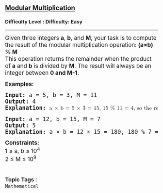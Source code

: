 <h2><a href="https://www.geeksforgeeks.org/problems/modular-multiplication/1">Modular Multiplication</a></h2><h3>Difficulty Level : Difficulty: Easy</h3><hr><div class="problems_problem_content__Xm_eO"><p><span style="font-size: 14pt;">Given three integers <strong>a</strong>, <strong>b</strong>, and <strong>M</strong>, your task is to compute the result of the modular multiplication operation:&nbsp;<span class="base"><span class="mord mathnormal"><strong><span class="base"><span class="mopen">(</span><span class="mord mathnormal">a</span><span class="mbin">×</span></span><span class="base"><span class="mord mathnormal">b</span><span class="mclose">) % M</span></span></strong><br>This operation returns the remainder when the product of <strong>a</strong> and <strong>b</strong> is divided by <strong>M</strong>. The result will always be an integer between <strong>0 and M-1</strong>.</span></span></span></p>
<p><strong><span style="font-size: 14pt;"><span class="base"><span class="mord mathnormal">Examples:</span></span></span></strong></p>
<pre><strong><span style="font-size: 14pt;"><span class="base"><span class="mord mathnormal">Input: </span></span></span></strong><span style="font-size: 14pt;"><span class="base"><span class="mord mathnormal">a = 5, b = 3, M = 11</span></span></span><strong><span style="font-size: 14pt;"><span class="base"><span class="mord mathnormal"><br>Output: </span></span></span></strong><span style="font-size: 14pt;"><span class="base"><span class="mord mathnormal">4</span></span></span><strong><span style="font-size: 14pt;"><span class="base"><span class="mord mathnormal"><br>Explanation: </span></span></span></strong><span style="font-size: 14pt;"><span class="base"><span class="mord mathnormal"><span style="font-family: math;">a × b = 5 × 3 = 15, 15 % 11 = 4, so the result is 4.</span></span></span></span></pre>
<pre><strong><span style="font-size: 14pt;"><span class="base"><span class="mord mathnormal">Input: </span></span></span></strong><span style="font-size: 14pt;"><span class="base"><span class="mord mathnormal">a = 12, b = 15, M = 7</span></span></span><strong><span style="font-size: 14pt;"><span class="base"><span class="mord mathnormal"><br>Output: </span></span></span></strong><span style="font-size: 14pt;"><span class="base"><span class="mord mathnormal">5</span></span></span><strong><span style="font-size: 14pt;"><span class="base"><span class="mord mathnormal"><br>Explanation: </span></span></span></strong><span style="font-size: 14pt;"><span class="base"><span class="mord mathnormal">a × b = 12 × 15 = 180, 180 % 7 = 5, so the result is 5.</span></span></span></pre>
<p><strong><span style="font-size: 14pt;"><span class="base"><span class="mord mathnormal">Constraints:<br></span></span></span></strong><span style="font-size: 14pt;"><span class="base"><span class="mord mathnormal">1 ≤ a, b ≤ 10</span></span><sup>4</sup></span><strong><span style="font-size: 14pt;"><span class="base"><span class="mord mathnormal"><sup><br></sup></span></span></span></strong><span style="font-size: 14pt;"><span class="base"><span class="mord mathnormal">2 ≤ M ≤ 10</span></span></span><span style="font-size: 14pt;"><span class="base"><span class="mord mathnormal"><sup>9</sup></span></span></span></p></div><br><p><span style=font-size:18px><strong>Topic Tags : </strong><br><code>Mathematical</code>&nbsp;